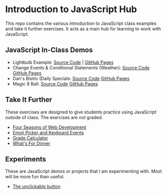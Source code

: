 # Introduction to JavaScript Hub
This repo contains the various introduction to JavaScript class examples and take it further exercises. It acts as a main hub for learning to work with JavaScript.

## JavaScript In-Class Demos
- Lightbulb Example: [Source Code](lightbulb/index.html) | [GitHub Pages](https://danstephenson.github.io/javascript-intro-hub/lightbulb/index.html)
- Change Events & Conditional Statements (Weather): [Source Code](weather/index.html) [GitHub Pages](https://danstephenson.github.io/javascript-intro-hub/weather/)
- Dan's Bistro (Daily Specials: [Source Code](bistro/index.html) [GitHub Pages](https://danstephenson.github.io/javascript-intro-hub/bistro/)
- Magic 8 Ball: [Source Code](8ball/index.html) [GitHub Pages](https://danstephenson.github.io/javascript-intro-hub/8ball/)


## Take It Further
These exercises are designed to give students practice using JavaScript outside of class. The exercises are not graded.
- [Four Seasons of Web Development](https://danstephenson.github.io/javascript-intro-hub/take-it-further/four-seasons/)
- [Emoji Picker and Keyboard Events](https://danstephenson.github.io/javascript-intro-hub/take-it-further/emojis/)
- [Grade Calculator](https://danstephenson.github.io/javascript-intro-hub/take-it-further/grade-calc/)
- [What's For Dinner](https://danstephenson.github.io/javascript-intro-hub/take-it-further/dinner)

## Experiments
These are JavaScript demos or projects that I am experimenting with. Most will be more fun than useful.
- [The unclickable button](https://danstephenson.github.io/javascript-intro-hub/experiments/button-motion/)